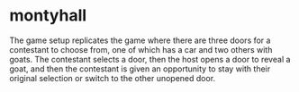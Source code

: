 # montyhall
The game setup replicates the game where there are three doors for a contestant to choose from, one of which has a car and two others with goats. The contestant selects a door, then the host opens a door to reveal a goat, and then the contestant is given an opportunity to stay with their original selection or switch to the other unopened door. 
